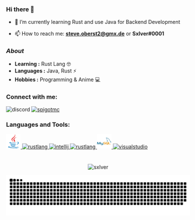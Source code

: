 ### Hi there 👋

- 🌱 I’m currently learning Rust and use Java for Backend Development 

- 📫 How to reach me: **steve.oberst2@gmx.de** or **Sxlver#0001**

### <i>About</i>

-  **Learning :** Rust Lang 🤓
-  **Languages :** Java, Rust ⚡
-  **Hobbies :** Programming & Anime 💻
<h3 align="left">Connect with me:</h3> <p>
      <img
      src="https://i.imgur.com/En7gma0.png"
      alt="discord" width="40" height="40" title="Sxlver#0001"/> </a>
        <a href="https://www.spigotmc.org/members/sxlver_.752114/" target="_blank" rel="noreferrer"> <img
      src="https://i.imgur.com/Fh1bf4d.png"
      alt="spigotmc" width="50" height="35" /> </a> </p>
<h3 align="left">Languages and Tools:</h3>
<p align="left"> 
      </a> <a href="https://www.java.com" target="_blank" rel="noreferrer"> <img
      src="https://raw.githubusercontent.com/devicons/devicon/master/icons/java/java-original.svg" alt="java" width="40"
    rel="noreferrer">  </a> <a href="https://en.wikipedia.org/wiki/C_(programming_language)" target="_blank" rel="noreferrer"> <img
      src="https://i.imgur.com/LO1P9pm.png" alt="rustlang" width="40"
    rel="noreferrer">  </a> <a href="https://www.jetbrains.com/idea/" target="_blank" rel="noreferrer"> <img
      src="https://brandslogos.com/wp-content/uploads/images/intellij-idea-logo.png" alt="intellij" width="40"
    rel="noreferrer">  </a> <a href="https://www.rust-lang.org/" target="_blank" rel="noreferrer"> <img
      src="https://www.rust-lang.org/logos/rust-logo-128x128-blk.png" alt="rustlang" width="40"
    rel="noreferrer">  </a> <a href="https://www.mysql.com/" target="_blank" rel="noreferrer"> <img
      src="https://raw.githubusercontent.com/devicons/devicon/master/icons/mysql/mysql-original-wordmark.svg"
      alt="mysql" width="40" height="40" /> </a> <a href="https://visualstudio.microsoft.com/de/" target="_blank" rel="noreferrer"> <img
      src="https://i.imgur.com/NZDfkj7.png"
      alt="visualstudio" width="40" height="40" /> </a> </p>

#

<p align="center"><img src="https://github-readme-streak-stats.herokuapp.com/?user=sxlver&theme=dark&background=0d1117&date_format=M%20j%5B%2C%20Y%5D" alt="sxlver"/></p>
<p align="center">
  <img src="https://github.com/DHANOLA/DHANOLA/raw/output/github-contribution-grid-snake.svg" alt="snake">
</p>

<!--
**Sxlver/Sxlver** is a ✨ _special_ ✨ repository because its `README.md` (this file) appears on your GitHub profile.

Here are some ideas to get you started:

- 🔭 I’m currently working on ...
- 🌱 I’m currently learning ...
- 👯 I’m looking to collaborate on ...
- 🤔 I’m looking for help with ...
- 💬 Ask me about ...
- 📫 How to reach me: ...
- 😄 Pronouns: ...
- ⚡ Fun fact: ...
-->
